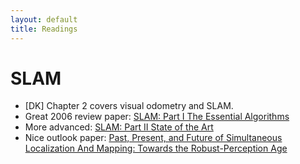 ```yaml
---
layout: default
title: Readings
---
```


# SLAM

* [DK] Chapter 2 covers visual odometry and SLAM.
* Great 2006 review paper: [SLAM: Part I The Essential Algorithms](http://www-personal.acfr.usyd.edu.au/tbailey/publications/slamtutorial1.htm)
* More advanced: [SLAM: Part II State of the Art](http://www-personal.acfr.usyd.edu.au/tbailey/publications/slamtutorial2.htm)
* Nice outlook paper: [Past, Present, and Future of Simultaneous Localization And Mapping: Towards the Robust-Perception Age](https://arxiv.org/pdf/1606.05830.pdf)